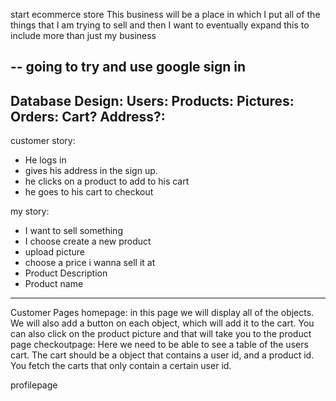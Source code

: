 start ecommerce store
This business will be a place in which I put all of the things that I am trying to sell
and then I want to eventually expand this to include more than just my business


-- going to try and use google sign in
---
Database Design:
  Users:
  Products:
  Pictures:
  Orders:
  Cart?
  Address?:
---
customer story:
  - He logs in
  - gives his address in the sign up.
  - he clicks on a product to add to his cart
  - he goes to his cart to checkout

my story:
  - I want to sell something
  - I choose create a new product
  - upload picture
  - choose a price i wanna sell it at
  - Product Description
  - Product name
----
Customer Pages
  homepage:
    in this page we will display all of the objects. We will also add a button on each object,
    which will add it to the cart. You can also click on the product picture and that will take you to the product page
  checkoutpage:
    Here we need to be able to see a table of the users cart.
    The cart should be a object that contains a user id, and a product id.
    You fetch the carts that only contain a certain user id. 
     
  profilepage

